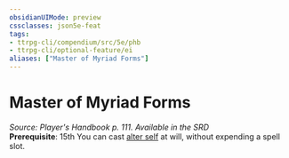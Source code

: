 ```yaml
---
obsidianUIMode: preview
cssclasses: json5e-feat
tags:
- ttrpg-cli/compendium/src/5e/phb
- ttrpg-cli/optional-feature/ei
aliases: ["Master of Myriad Forms"]
---
```

# Master of Myriad Forms
*Source: Player's Handbook p. 111. Available in the <span title='Systems Reference Document (5.1)'>SRD</span>*  
**Prerequisite**: 15th
You can cast [alter self](3-Mechanics/CLI/spells/alter-self.md) at will, without expending a spell slot.